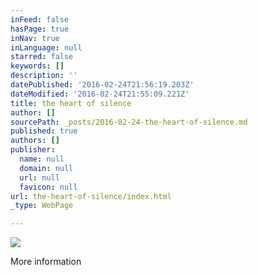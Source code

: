 ```yaml
---
inFeed: false
hasPage: true
inNav: true
inLanguage: null
starred: false
keywords: []
description: ''
datePublished: '2016-02-24T21:56:19.203Z'
dateModified: '2016-02-24T21:55:09.221Z'
title: the heart of silence
author: []
sourcePath: _posts/2016-02-24-the-heart-of-silence.md
published: true
authors: []
publisher:
  name: null
  domain: null
  url: null
  favicon: null
url: the-heart-of-silence/index.html
_type: WebPage

---
```

![](https://s3-us-west-2.amazonaws.com/the-grid-img/p/b3b4c2c9153d6f7ea97e8d51ddc4970a2a92f888.jpg)

More information